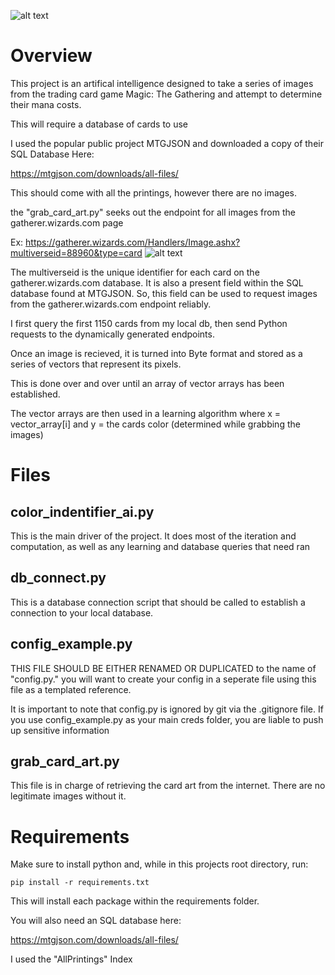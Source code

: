 
![alt text](https://media.wizards.com/2017/images/daily/41mztsnrdm.jpg)

# Overview

This project is an artifical intelligence designed to take a series of images from the trading card game Magic: The Gathering and attempt to determine their mana costs.

This will require a database of cards to use

I used the popular public project MTGJSON and downloaded a copy of their SQL Database Here:

https://mtgjson.com/downloads/all-files/

This should come with all the printings, however there are no images.

the "grab_card_art.py" seeks out the endpoint for all images from the gatherer.wizards.com page

Ex:
https://gatherer.wizards.com/Handlers/Image.ashx?multiverseid=88960&type=card
![alt text](https://gatherer.wizards.com/Handlers/Image.ashx?multiverseid=88960&type=card)


The multiverseid is the unique identifier for each card on the gatherer.wizards.com database. It is also a present field within the SQL database found at MTGJSON. So, this field can be used to request images from the gatherer.wizards.com endpoint reliably.

I first query the first 1150 cards from my local db, then send Python requests to the dynamically generated endpoints.

Once an image is recieved, it is turned into Byte format and stored as a series of vectors that represent its pixels.

This is done over and over until an array of vector arrays has been established.

The vector arrays are then used in a learning algorithm where x = vector_array[i] and y = the cards color (determined while grabbing the images)


# Files

## color_indentifier_ai.py

This is the main driver of the project. It does most of the iteration and computation, as well as any learning and database queries that need ran

## db_connect.py

This is a database connection script that should be called to establish a connection to your local database. 

## config_example.py

THIS FILE SHOULD BE EITHER RENAMED OR DUPLICATED to the name of "config.py." you will want to create your config in a seperate file using this file as a templated reference.

It is important to note that config.py is ignored by git via the .gitignore file. If you use config_example.py as your main creds folder, you are liable to push up sensitive information

## grab_card_art.py

This file is in charge of retrieving the card art from the internet. There are no legitimate images without it.


# Requirements

Make sure to install python and, while in this projects root directory, run:

```
pip install -r requirements.txt
```

This will install each package within the requirements folder.


You will also need an SQL database here:

https://mtgjson.com/downloads/all-files/

I used the "AllPrintings" Index